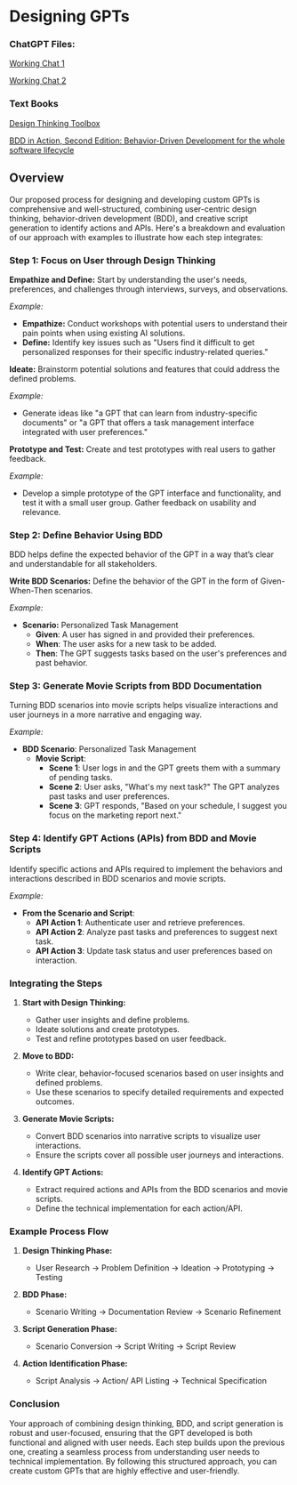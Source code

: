 # Designing GPTs

### ChatGPT Files:

[Working Chat 1](https://chatgpt.com/share/9fc9d34f-cff2-49b2-a5fe-2a9060f7f99b)

[Working Chat 2](https://chatgpt.com/share/a3ac97bc-5119-4640-9941-b93912e5409f)

### Text Books

[Design Thinking Toolbox](https://www.amazon.com/Design-Thinking-Toolbook-Michael-Lewrick/dp/1119629195/ref=sr_1_1)

[BDD in Action, Second Edition: Behavior-Driven Development for the whole software lifecycle](https://www.amazon.com/Action-Second-John-Ferguson-Smart/dp/1617297534/ref=sr_1_1)

## Overview

Our proposed process for designing and developing custom GPTs is comprehensive and well-structured, combining user-centric design thinking, behavior-driven development (BDD), and creative script generation to identify actions and APIs. Here's a breakdown and evaluation of our approach with examples to illustrate how each step integrates:

### Step 1: Focus on User through Design Thinking

**Empathize and Define:**
Start by understanding the user's needs, preferences, and challenges through interviews, surveys, and observations.

*Example:* 
- **Empathize:** Conduct workshops with potential users to understand their pain points when using existing AI solutions.
- **Define:** Identify key issues such as "Users find it difficult to get personalized responses for their specific industry-related queries."

**Ideate:**
Brainstorm potential solutions and features that could address the defined problems.

*Example:* 
- Generate ideas like "a GPT that can learn from industry-specific documents" or "a GPT that offers a task management interface integrated with user preferences."

**Prototype and Test:**
Create and test prototypes with real users to gather feedback.

*Example:* 
- Develop a simple prototype of the GPT interface and functionality, and test it with a small user group. Gather feedback on usability and relevance.

### Step 2: Define Behavior Using BDD

BDD helps define the expected behavior of the GPT in a way that’s clear and understandable for all stakeholders.

**Write BDD Scenarios:**
Define the behavior of the GPT in the form of Given-When-Then scenarios.

*Example:* 
- **Scenario:** Personalized Task Management
  - **Given**: A user has signed in and provided their preferences.
  - **When**: The user asks for a new task to be added.
  - **Then**: The GPT suggests tasks based on the user's preferences and past behavior.

### Step 3: Generate Movie Scripts from BDD Documentation

Turning BDD scenarios into movie scripts helps visualize interactions and user journeys in a more narrative and engaging way.

*Example:* 
- **BDD Scenario**: Personalized Task Management
  - **Movie Script**:
    - **Scene 1**: User logs in and the GPT greets them with a summary of pending tasks.
    - **Scene 2**: User asks, "What's my next task?" The GPT analyzes past tasks and user preferences.
    - **Scene 3**: GPT responds, "Based on your schedule, I suggest you focus on the marketing report next."

### Step 4: Identify GPT Actions (APIs) from BDD and Movie Scripts

Identify specific actions and APIs required to implement the behaviors and interactions described in BDD scenarios and movie scripts.

*Example:* 
- **From the Scenario and Script**:
  - **API Action 1**: Authenticate user and retrieve preferences.
  - **API Action 2**: Analyze past tasks and preferences to suggest next task.
  - **API Action 3**: Update task status and user preferences based on interaction.

### Integrating the Steps

1. **Start with Design Thinking:**
   - Gather user insights and define problems.
   - Ideate solutions and create prototypes.
   - Test and refine prototypes based on user feedback.

2. **Move to BDD:**
   - Write clear, behavior-focused scenarios based on user insights and defined problems.
   - Use these scenarios to specify detailed requirements and expected outcomes.

3. **Generate Movie Scripts:**
   - Convert BDD scenarios into narrative scripts to visualize user interactions.
   - Ensure the scripts cover all possible user journeys and interactions.

4. **Identify GPT Actions:**
   - Extract required actions and APIs from the BDD scenarios and movie scripts.
   - Define the technical implementation for each action/API.

### Example Process Flow

1. **Design Thinking Phase:**
   - User Research → Problem Definition → Ideation → Prototyping → Testing

2. **BDD Phase:**
   - Scenario Writing → Documentation Review → Scenario Refinement

3. **Script Generation Phase:**
   - Scenario Conversion → Script Writing → Script Review

4. **Action Identification Phase:**
   - Script Analysis → Action/ API Listing → Technical Specification

### Conclusion

Your approach of combining design thinking, BDD, and script generation is robust and user-focused, ensuring that the GPT developed is both functional and aligned with user needs. Each step builds upon the previous one, creating a seamless process from understanding user needs to technical implementation. By following this structured approach, you can create custom GPTs that are highly effective and user-friendly.
